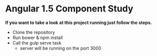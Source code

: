 # Angular 1.5 Component Study

**If you want to take a look at this project running just follow the steps.**

*   Clone the repository
*   Run bower & npm install
*   Call the gulp serve task
    *   server will be running on the port 3000
